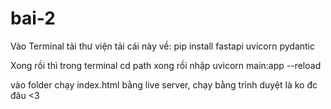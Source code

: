 # bai-2
Vào Terminal tải thư viện tải cái này về: pip install fastapi uvicorn pydantic

Xong rồi thì trong terminal cd path xong rồi nhập uvicorn main:app --reload
             
vào folder chạy index.html bằng live server, chạy bằng trình duyệt là ko đc đâu <3


         
